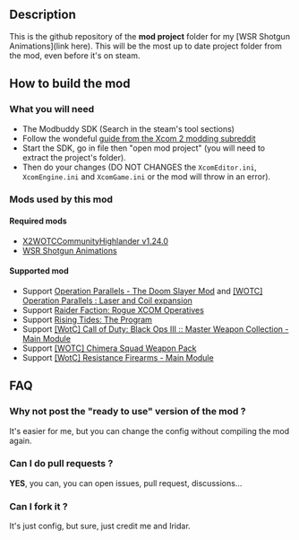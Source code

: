 ## Description

This is the github repository of the **mod project** folder for my [WSR Shotgun Animations](link here). 
This will be the most up to date project folder from the mod, even before it's on steam.

## How to build the mod

### What you will need

- The Modbuddy SDK (Search in the steam's tool sections)
- Follow the wondeful [guide from the Xcom 2 modding subreddit](https://www.reddit.com/r/xcom2mods/wiki/firsttime#wiki_how_to_install_and_set_up_xcom_2_wotc_sdk)
- Start the SDK, go in file then "open mod project" (you will need to extract the project's folder).
- Then do your changes (DO NOT CHANGES the `XcomEditor.ini`, `XcomEngine.ini` and `XcomGame.ini` or the mod will throw in an error).

### Mods used by this mod

#### Required mods

- [X2WOTCCommunityHighlander v1.24.0](https://steamcommunity.com/workshop/filedetails/?id=1134256495)
- [WSR Shotgun Animations](https://steamcommunity.com/sharedfiles/filedetails/?id=1701209115)

#### Supported mod

- Support [Operation Parallels - The Doom Slayer Mod](https://steamcommunity.com/sharedfiles/filedetails/?id=2064234140) and [[WOTC] Operation Parallels : Laser and Coil expansion](https://steamcommunity.com/sharedfiles/filedetails/?id=2869237069)
- Support [Raider Faction: Rogue XCOM Operatives](https://steamcommunity.com/sharedfiles/filedetails/?id=1434693497)
- Support [Rising Tides: The Program](https://steamcommunity.com/sharedfiles/filedetails/?id=1500499606)
- Support [[WotC] Call of Duty: Black Ops III :: Master Weapon Collection - Main Module](https://steamcommunity.com/sharedfiles/filedetails/?id=1616127036)
- Support [[WOTC] Chimera Squad Weapon Pack]( https://steamcommunity.com/sharedfiles/filedetails/?id=2377215692)
- Support [[WotC] Resistance Firearms - Main Module](https://steamcommunity.com/sharedfiles/filedetails/?id=1132835147)

## FAQ

### Why not post the "ready to use" version of the mod ?
It's easier for me, but you can change the config without compiling the mod again.

### Can I do pull requests ?
**YES**, you can, you can open issues, pull request, discussions...

### Can I fork it ?
It's just config, but sure, just credit me and Iridar.
